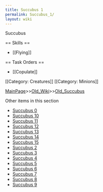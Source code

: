 ```yaml
---
title: Succubus 1
permalink: Succubus_1/
layout: wiki
---
```

Succubus

== Skills ==
* [[Flying]]

== Task Orders ==
* [[Copulate]]

[[Category: Creatures]]
[[Category: Minions]]

[MainPage](/keeperrl_wiki/ "wikilink")>>[Old_Wiki](/keeperrl_wiki/Old_Wiki "wikilink")>>[Old_Succubus](/keeperrl_wiki/Old_Succubus "wikilink")

Other items in this section
-    [Succubus 0](/keeperrl_wiki/Succubus_0 "wikilink")
-    [Succubus 10](/keeperrl_wiki/Succubus_10 "wikilink")
-    [Succubus 11](/keeperrl_wiki/Succubus_11 "wikilink")
-    [Succubus 12](/keeperrl_wiki/Succubus_12 "wikilink")
-    [Succubus 13](/keeperrl_wiki/Succubus_13 "wikilink")
-    [Succubus 14](/keeperrl_wiki/Succubus_14 "wikilink")
-    [Succubus 15](/keeperrl_wiki/Succubus_15 "wikilink")
-    [Succubus 2](/keeperrl_wiki/Succubus_2 "wikilink")
-    [Succubus 3](/keeperrl_wiki/Succubus_3 "wikilink")
-    [Succubus 4](/keeperrl_wiki/Succubus_4 "wikilink")
-    [Succubus 5](/keeperrl_wiki/Succubus_5 "wikilink")
-    [Succubus 6](/keeperrl_wiki/Succubus_6 "wikilink")
-    [Succubus 7](/keeperrl_wiki/Succubus_7 "wikilink")
-    [Succubus 8](/keeperrl_wiki/Succubus_8 "wikilink")
-    [Succubus 9](/keeperrl_wiki/Succubus_9 "wikilink")
